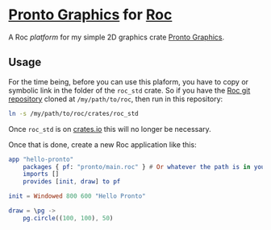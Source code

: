 # [Pronto Graphics](https://github.com/Garbaz/pronto-graphics) for [Roc](https://github.com/roc-lang/roc)

A Roc _platform_ for my simple 2D graphics crate [Pronto Graphics](https://github.com/Garbaz/pronto-graphics).

## Usage

For the time being, before you can use this plaform, you have to copy or symbolic link in the folder of the `roc_std` crate. So if you have the [Roc git repository](https://github.com/roc-lang/roc) cloned at `/my/path/to/roc`, then run in this repository:

```sh
ln -s /my/path/to/roc/crates/roc_std
```

Once `roc_std` is on [crates.io](https://crates.io/) this will no longer be necessary.

Once that is done, create a new Roc application like this:

```elm
app "hello-pronto"
    packages { pf: "pronto/main.roc" } # Or whatever the path is in your case
    imports []
    provides [init, draw] to pf

init = Windowed 800 600 "Hello Pronto"

draw = \pg ->
    pg.circle((100, 100), 50)
```